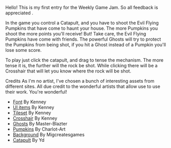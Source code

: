 Hello! This is my first entry for the Weekly Game Jam. So all feedback is appreciated . 

In the game you control a Catapult, and you have to shoot the Evil Flying Pumpkins that have come to haunt your house. The more Pumpkins you shoot the more points you'll receive! But! Take care, the Evil Flying Pumpkins have come with friends. The powerful Ghosts will try to protect the Pumpkins from being shot, if you hit a Ghost instead of a Pumpkin you'll lose some score. 

To play just click the catapult, and drag to tense the mechanism. The more tense it is, the further will the rock be shot.  While clicking there will be a Crosshair that will let you know where the rock will be shot. 

Credits
As I'm no artist, I've chosen a bunch of interesting assets from different sites. All due credit to the wonderful artists that allow use to use their work. You're wonderful!

* [Font](https://kenney.nl/assets/kenney-fonts) By Kenney
* [UI items](https://kenney.nl/assets/ui-pack) By Kenney
* [Tileset](https://kenney.nl/assets/map-pack) By Kenney
* [Crosshair](https://kenney.nl/assets/crosshair-pack) By Kenney
* [Ghosts](https://master-blazter.itch.io/ghostspritepack) By Master-Blazter
* [Pumpkins](https://charlot-art.itch.io/halloween-assets-pack) By Charlot-Art
* [Background](https://migcreatesgames.itch.io/2d-halloween-animated-sprites) By Migcreatesgames
* [Catapult](https://opengameart.org/content/catapult) By Yd

